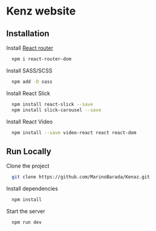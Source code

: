 # Kenz website

## Installation

Install [React router](https://reactrouter.com/en/main/start/tutorial)

```bash
  npm i react-router-dom
```

Install SASS/SCSS

```bash
  npm add -D sass
```

Install React Slick

```bash
  npm install react-slick --save  
  npm install slick-carousel --save
```

Install React Video

```bash
  npm install --save video-react react react-dom
```



## Run Locally

Clone the project

```bash
  git clone https://github.com/MarinoBarada/Kenaz.git
```


Install dependencies

```bash
  npm install
```

Start the server

```bash
  npm run dev
```
